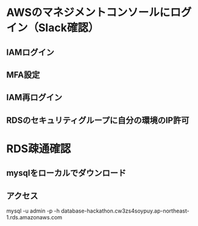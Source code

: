 # AWSのマネジメントコンソールにログイン（Slack確認）
## IAMログイン
## MFA設定
## IAM再ログイン
## RDSのセキュリティグループに自分の環境のIP許可
# RDS疎通確認
## mysqlをローカルでダウンロード
## アクセス
 mysql -u admin -p -h database-hackathon.cw3zs4soypuy.ap-northeast-1.rds.amazonaws.com